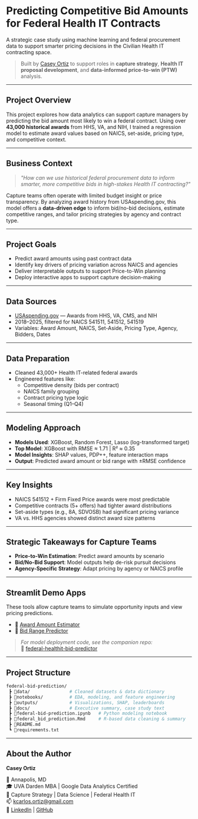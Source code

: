 # Predicting Competitive Bid Amounts for Federal Health IT Contracts

A strategic case study using machine learning and federal procurement data to support smarter pricing decisions in the Civilian Health IT contracting space.

> Built by [Casey Ortiz](https://www.linkedin.com/in/kco1) to support roles in **capture strategy**, **Health IT proposal development**, and **data-informed price-to-win (PTW)** analysis.

---

## Project Overview

This project explores how data analytics can support capture managers by predicting the bid amount most likely to win a federal contract. Using over **43,000 historical awards** from HHS, VA, and NIH, I trained a regression model to estimate award values based on NAICS, set-aside, pricing type, and competitive context.

---

## Business Context

> *"How can we use historical federal procurement data to inform smarter, more competitive bids in high-stakes Health IT contracting?"*

Capture teams often operate with limited budget insight or price transparency. By analyzing award history from USAspending.gov, this model offers a **data-driven edge** to inform bid/no-bid decisions, estimate competitive ranges, and tailor pricing strategies by agency and contract type.

---

## Project Goals

- Predict award amounts using past contract data
- Identify key drivers of pricing variation across NAICS and agencies
- Deliver interpretable outputs to support Price-to-Win planning
- Deploy interactive apps to support capture decision-making

---

## Data Sources

- [USAspending.gov](https://www.usaspending.gov/) — Awards from HHS, VA, CMS, and NIH  
- 2018–2025, filtered for NAICS 541511, 541512, 541519  
- Variables: Award Amount, NAICS, Set-Aside, Pricing Type, Agency, Bidders, Dates

---

## Data Preparation

- Cleaned 43,000+ Health IT-related federal awards  
- Engineered features like:
  - Competitive density (bids per contract)
  - NAICS family grouping
  - Contract pricing type logic
  - Seasonal timing (Q1–Q4)

---

## Modeling Approach

- **Models Used**: XGBoost, Random Forest, Lasso (log-transformed target)  
- **Top Model**: XGBoost with RMSE ≈ 1.71 | R² ≈ 0.35  
- **Model Insights**: SHAP values, PDP++, feature interaction maps  
- **Output**: Predicted award amount or bid range with ±RMSE confidence

---

## Key Insights

- NAICS 541512 + Firm Fixed Price awards were most predictable  
- Competitive contracts (5+ offers) had tighter award distributions  
- Set-aside types (e.g., 8A, SDVOSB) had significant pricing variance  
- VA vs. HHS agencies showed distinct award size patterns

---

## Strategic Takeaways for Capture Teams

- **Price-to-Win Estimation**: Predict award amounts by scenario  
- **Bid/No-Bid Support**: Model outputs help de-risk pursuit decisions  
- **Agency-Specific Strategy**: Adapt pricing by agency or NAICS profile

---

## Streamlit Demo Apps

These tools allow capture teams to simulate opportunity inputs and view pricing predictions.

- 🔗 [Award Amount Estimator](https://ay7jcdeztbpknhyxxbn5h3.streamlit.app)  
- 🔗 [Bid Range Predictor](https://federal-healthit-bid-predictor-mzxes68t2cusms5kmjuyyr.streamlit.app)

> *For model deployment code, see the companion repo:*  
🔗 [federal-healthit-bid-predictor](https://github.com/Caseyio/federal-healthit-bid-predictor)

---

## Project Structure

```bash
federal-bid-prediction/
 ┣ 📂data/               # Cleaned datasets & data dictionary
 ┣ 📂notebooks/          # EDA, modeling, and feature engineering
 ┣ 📂outputs/            # Visualizations, SHAP, leaderboards
 ┣ 📂docs/               # Executive summary, case study text
 ┣ 📄federal-bid-prediction.ipynb   # Python modeling notebook
 ┣ 📄federal_bid_prediction.Rmd     # R-based data cleaning & summary
 ┣ 📄README.md
 ┗ 📄requirements.txt
```

---

## About the Author

**Casey Ortiz**  

📍 Annapolis, MD  
🎓 UVA Darden MBA | Google Data Analytics Certified  
🧠 Capture Strategy | Data Science | Federal Health IT  
📫 kcarlos.ortiz@gmail.com  
🔗 [LinkedIn](https://www.linkedin.com/in/kco1) | [GitHub](https://github.com/caseyio)
